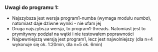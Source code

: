 ### Uwagi do programu 1:
* Najszybsza jest wersja program1-numba (wymaga modułu *numba*), natomiast daje dziwne wyniki - nie ufam jej
* Druga najszybsza wersja, to program1-threads. Natomiast jest to prymitywny podział na wątki i nie testowałem poprawności
* Najpewniejszą wersją jest program1, lecz jest najwolniejszy (dla n=4 wykonuje się ok. 1:20min, dla n=5 ok. 6min)